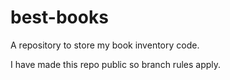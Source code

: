 # best-books
A repository to store my book inventory code.

I have made this repo public so branch rules apply.